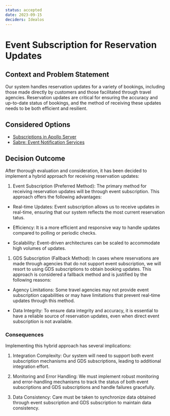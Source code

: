 ```yaml
---
status: accepted
date: 2023-09-15
deciders: Idealos
---
```

# Event Subscription for Reservation Updates

## Context and Problem Statement

Our system handles reservation updates for a variety of bookings, including
those made directly by customers and those facilitated through travel agencies.
Reservation updates are critical for ensuring the accuracy and up-to-date
status of bookings, and the method of receiving these updates needs to be both
efficient and resilient.

## Considered Options

* [Subscriptions in Apollo Server](https://www.apollographql.com/docs/react/data/subscriptions/)
* [Sabre: Event Notification Services](https://cognitect.com/blog/2011/11/15/documenting-architecture-decisions)

## Decision Outcome

After thorough evaluation and consideration, it has been decided to implement a
hybrid approach for receiving reservation updates:

1. Event Subscription (Preferred Method): The primary method for receiving
   reservation updates will be through event subscription. This approach offers
the following advantages:

* Real-time Updates: Event subscription allows us to receive updates in
  real-time, ensuring that our system reflects the most current reservation
tatus.

* Efficiency: It is a more efficient and responsive way to handle updates
  compared to polling or periodic checks.

* Scalability: Event-driven architectures can be scaled to accommodate high
  volumes of updates.

1. GDS Subscription (Fallback Method): In cases where reservations are made
   through agencies that do not support event subscription, we will resort to
using GDS subscriptions to obtain booking updates. This approach is considered
a fallback method and is justified by the following reasons:

* Agency Limitations: Some travel agencies may not provide event subscription
  capabilities or may have limitations that prevent real-time updates through
this method.

* Data Integrity: To ensure data integrity and accuracy, it is essential to
  have a reliable source of reservation updates, even when direct event
subscription is not available.

### Consequences

Implementing this hybrid approach has several implications:

1. Integration Complexity: Our system will need to support both event
   subscription mechanisms and GDS subscriptions, leading to additional
integration effort.

1. Monitoring and Error Handling: We must implement robust monitoring and
   error-handling mechanisms to track the status of both event subscriptions
and
GDS subscriptions and handle failures gracefully.

1. Data Consistency: Care must be taken to synchronize data obtained through
   event subscription and GDS subscription to maintain data consistency.

